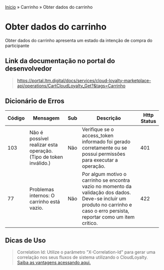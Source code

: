 [Início](/readme.md) &raquo; Carrinho &raquo; Obter dados do carrinho

# Obter dados do carrinho

Obter dados do carrinho apresenta um estado da intenção de compra do participante

## Link da documentação no portal do desenvolvedor

> https://portal.ltm.digital/docs/services/cloud-loyalty-marketplace-api/operations/CartCloudLoyalty_Get?&tags=Carrinho

## Dicionário de Erros

| Código | Mensagem | Sub | Descrição | Http Status |
|-|-|-|-|-|
| 103 | Não é possível realizar esta operação. (Tipo de token inválido.) | Não | Verifique se o access_token informado foi gerado corretamente ou se possui permissões para executar a operação.| 401|
| 77 | Problemas internos: O carrinho está vazio. | Não | Por algum motivo o carrinho se encontra vazio no momento da validação dos dados. Deve-se incluir um produto no carrinho e caso o erro persista, reportar como um item crítico. | 422

## Dicas de Uso

> Correlation Id: Utilize o parâmetro "X-Correlation-Id" para gerar uma correlação nos seus fluxos de sistema utilizando o CloudLoyalty.
[Saiba as vantagens acessando aqui.](/tips/readme.md)